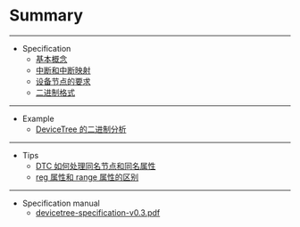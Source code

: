# Summary

---

- Specification
    - [基本概念](Markdown/2021-07-03-DTS-Devicetree-specification-the-devicetree.md)
    - [中断和中断映射](Markdown/2021-07-04-DTS-Devicetree-specification-interrupts-and-interrupt-mapping.md)
    - [设备节点的要求](Markdown/2021-07-19-DTS-Devicetree-specification-device-node-requirements.md)
    - [二进制格式](Markdown/2021-07-31-DTS-Devicetree-specification-flattened-devicetree-format.md)

---

- Example
    - [DeviceTree 的二进制分析](Markdown/2021-08-08-DTS-Example-binary-format.md)

---

- Tips
    - [DTC 如何处理同名节点和同名属性](Markdown/2021-08-14-DTS-Tips-merge-the-same-property.md)
    - [reg 属性和 range 属性的区别](Markdown/2021-08-14-DTS-Tips-reg-and-range-property.md)

---

- Specification manual
    - [devicetree-specification-v0.3.pdf](Spec/devicetree-specification-v0.3.pdf)
